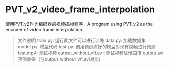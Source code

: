 # PVT_v2_video_frame_interpolation
使用PVT_v2作为编码器的视频插帧程序，A program using PVT_v2 as the encoder of video frame interpolation

> 文件说明
> train.py: 运行此文件可以进行训练
> data.py: 加载数据集
> model.py: 模型代码
> test.py: 调用预训练好的模型对现有视频进行预测
> test.mp4: 测试视频
> output_without_vfi.avi: 测试视频放慢四倍
> output.avi: 预测效果（与output_without_vfi.avi对比）
